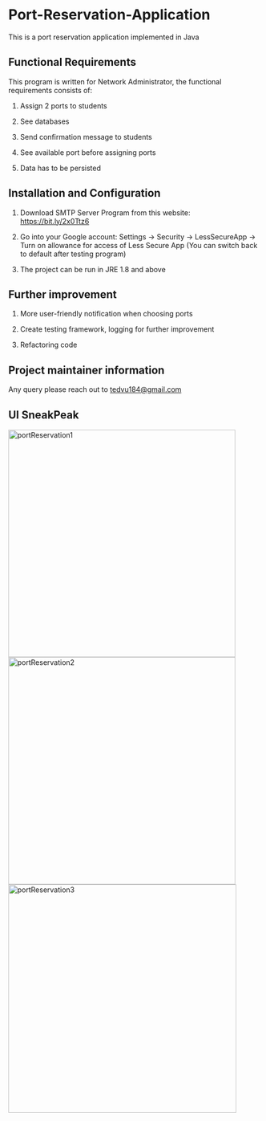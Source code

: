 # Port-Reservation-Application
This is a port reservation application implemented in Java 

## Functional Requirements

This program is written for Network Administrator, the functional requirements consists of: 
1. Assign 2 ports to students

2. See databases

3. Send confirmation message to students 

4. See available port before assigning ports 

5. Data has to be persisted 

## Installation and Configuration

1. Download SMTP Server Program from this website: https://bit.ly/2x0Ttz6 

2. Go into your Google account: Settings -> Security -> LessSecureApp -> Turn on allowance for access of Less Secure App (You can switch back to default after testing program)

3. The project can be run in JRE 1.8 and above

## Further improvement 

1. More user-friendly notification when choosing ports

2. Create testing framework, logging for further improvement

3. Refactoring code

## Project maintainer information
Any query please reach out to tedvu184@gmail.com 

## UI SneakPeak


<img width="453" alt="portReservation1" src="https://user-images.githubusercontent.com/36873497/77815194-9e716800-710c-11ea-8328-eb7e510235e5.png">


<img width="453" alt="portReservation2" src="https://user-images.githubusercontent.com/36873497/77815193-9d403b00-710c-11ea-80a0-70ec46fa8cdf.png">

<img width="455" alt="portReservation3" src="https://user-images.githubusercontent.com/36873497/77815191-9adde100-710c-11ea-844a-1ec02e78c101.png">




